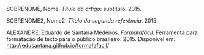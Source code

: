 SOBRENOME, Nome. *Título do artigo*: subtítulo. 2015.

SOBRENOME2, Nome2. *Título da segunda referência*. 2015.

ALEXANDRE, Eduardo de Santana Medeiros. *Formatafacil*: Ferramenta para formatação de texto para o público brasileiro. 2015. Disponível em: <http://edusantana.github.io/formatafacil/>
